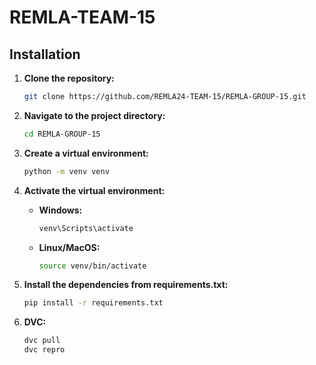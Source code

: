 # REMLA-TEAM-15

## Installation

1. **Clone the repository:**
   ```bash
   git clone https://github.com/REMLA24-TEAM-15/REMLA-GROUP-15.git

2. **Navigate to the project directory:**
   ```bash
   cd REMLA-GROUP-15

3. **Create a virtual environment:**
   ```bash
   python -m venv venv

4. **Activate the virtual environment:**
   - **Windows:**
     ```bash
     venv\Scripts\activate
     ```
   - **Linux/MacOS:**
     ```bash
     source venv/bin/activate
     ```


6. **Install the dependencies from requirements.txt:**
   ```bash
   pip install -r requirements.txt

7. **DVC:**
   ```bash
   dvc pull
   dvc repro
